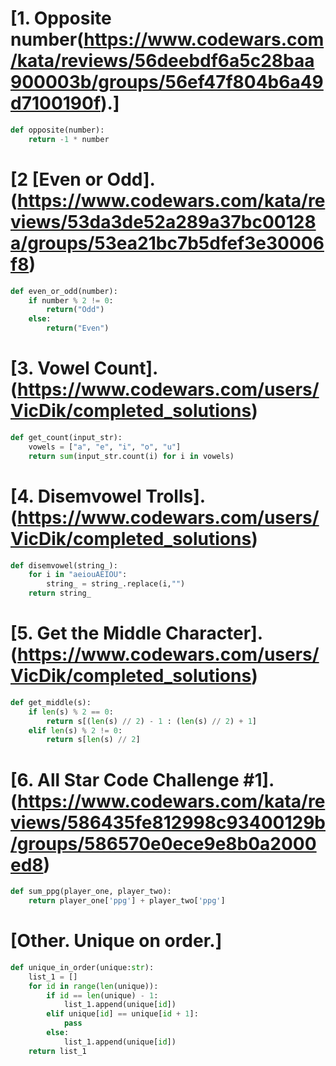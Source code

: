 # [1. Opposite number(https://www.codewars.com/kata/reviews/56deebdf6a5c28baa900003b/groups/56ef47f804b6a49d7100190f).]
```python
def opposite(number):
    return -1 * number
```

# [2 [Even or Odd].(https://www.codewars.com/kata/reviews/53da3de52a289a37bc00128a/groups/53ea21bc7b5dfef3e30006f8)
```python
def even_or_odd(number):
    if number % 2 != 0:
        return("Odd")
    else:
        return("Even")
```

# [3. Vowel Count].(https://www.codewars.com/users/VicDik/completed_solutions)

```python
def get_count(input_str):
    vowels = ["a", "e", "i", "o", "u"]
    return sum(input_str.count(i) for i in vowels)
```

# [4. Disemvowel Trolls].(https://www.codewars.com/users/VicDik/completed_solutions)

```python
def disemvowel(string_):
    for i in "aeiouAEIOU":
        string_ = string_.replace(i,"")
    return string_
```
# [5. Get the Middle Character].(https://www.codewars.com/users/VicDik/completed_solutions)

```python
def get_middle(s):
    if len(s) % 2 == 0:
        return s[(len(s) // 2) - 1 : (len(s) // 2) + 1]
    elif len(s) % 2 != 0:
        return s[len(s) // 2]
```

# [6. All Star Code Challenge #1].(https://www.codewars.com/kata/reviews/586435fe812998c93400129b/groups/586570e0ece9e8b0a2000ed8)

```python
def sum_ppg(player_one, player_two):
    return player_one['ppg'] + player_two['ppg']
```

# [Other. Unique on order.] 
```python
def unique_in_order(unique:str):
    list_1 = []
    for id in range(len(unique)):
        if id == len(unique) - 1:
            list_1.append(unique[id])
        elif unique[id] == unique[id + 1]:
            pass
        else:
            list_1.append(unique[id])
    return list_1
 ```
